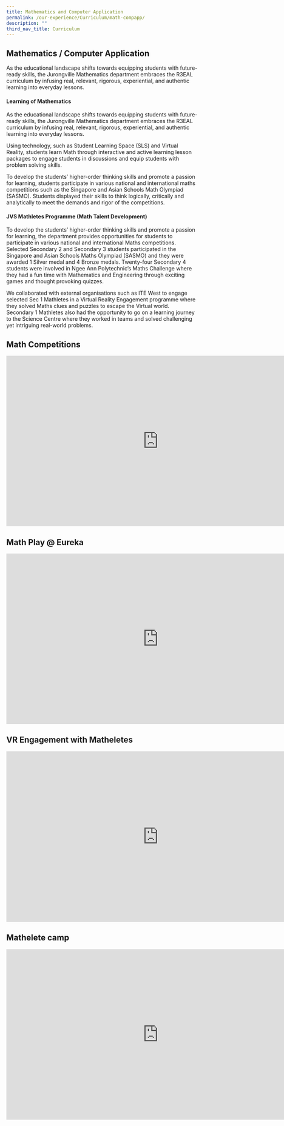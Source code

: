 ```yaml
---
title: Mathematics and Computer Application
permalink: /our-experience/Curriculum/math-compapp/
description: ""
third_nav_title: Curriculum
---
```

## Mathematics / Computer Application

As the educational landscape shifts towards equipping students with future-ready skills, the Jurongville Mathematics department embraces the R3EAL curriculum by infusing real, relevant, rigorous, experiential, and authentic learning into everyday lessons.

#### Learning of Mathematics

As the educational landscape shifts towards equipping students with future-ready skills, the Jurongville Mathematics department embraces the R3EAL curriculum by infusing real, relevant, rigorous, experiential, and authentic learning into everyday lessons. 

Using technology, such as Student Learning Space (SLS) and Virtual Reality, students learn Math through interactive and active learning lesson packages to engage students in discussions and equip students with problem solving skills. 

To develop the students’ higher-order thinking skills and promote a passion for learning, students participate in various national and international maths competitions such as the Singapore and Asian Schools Math Olympiad (SASMO). Students displayed their skills to think logically, critically and analytically to meet the demands and rigor of the competitions. 

#### JVS Mathletes Programme (Math Talent Development)

To develop the students’ higher-order thinking skills and promote a passion for learning, the department provides opportunities for students to participate in various national and international Maths competitions. Selected Secondary 2 and Secondary 3 students participated in the Singapore and Asian Schools Maths Olympiad (SASMO) and they were awarded 1 Silver medal and 4 Bronze medals. Twenty-four Secondary 4 students were involved in Ngee Ann Polytechnic’s Maths Challenge where they had a fun time with Mathematics and Engineering through exciting games and thought provoking quizzes.

We collaborated with external organisations such as ITE West to engage selected Sec 1 Mathletes in a Virtual Reality Engagement programme where they solved Maths clues and puzzles to escape the Virtual world. Secondary 1 Mathletes also had the opportunity to go on a learning journey to the Science Centre where they worked in teams and solved challenging yet intriguing real-world problems.

## Math Competitions&nbsp;

<iframe allowfullscreen="true" height="450" width="800" frameborder="0" src="https://docs.google.com/presentation/d/e/2PACX-1vTiD-EfJZHndW1EjgW1qTc97t7TAfcZpZyCcbBHTJYlZKMkJhTgaa-tDDzbmAeWRUwCr8G78RQrk-96/embed?start=true&amp;loop=true&amp;delayms=3000"></iframe>

## Math Play @ Eureka&nbsp;

<iframe allowfullscreen="true" height="450" width="800" frameborder="0" src="https://docs.google.com/presentation/d/e/2PACX-1vRIZXAFM9ekuKz-OS5pRuY9AHnwVY9UM6bJXt91aEtypMV6EwFyr4agdqhz7tV_YfrQT28bvi0yhwOI/embed?start=true&amp;loop=true&amp;delayms=3000"></iframe>

## VR Engagement with Matheletes&nbsp;

<iframe allowfullscreen="true" height="450" width="800" frameborder="0" src="https://docs.google.com/presentation/d/e/2PACX-1vRIi0HDf8Ax6_iv_RGD6Z-8TPFp5TSDm8zkl9vhZUcARjyncxU62itkWRYdNx-M7kP0yRs_3Sc51ZSv/embed?start=true&amp;loop=true&amp;delayms=3000"></iframe>

## Mathelete camp

<iframe allowfullscreen="true" height="450" width="800" frameborder="0" src="https://docs.google.com/presentation/d/e/2PACX-1vTO9Xlp0I7ybt_eEfGsP8QOdTzVv7rvXK6farK7JBv3ziC4k-OVUfMg0-_XAIKzQU_fR4x0JfkXcyHb/embed?start=true&amp;loop=true&amp;delayms=3000"></iframe>
